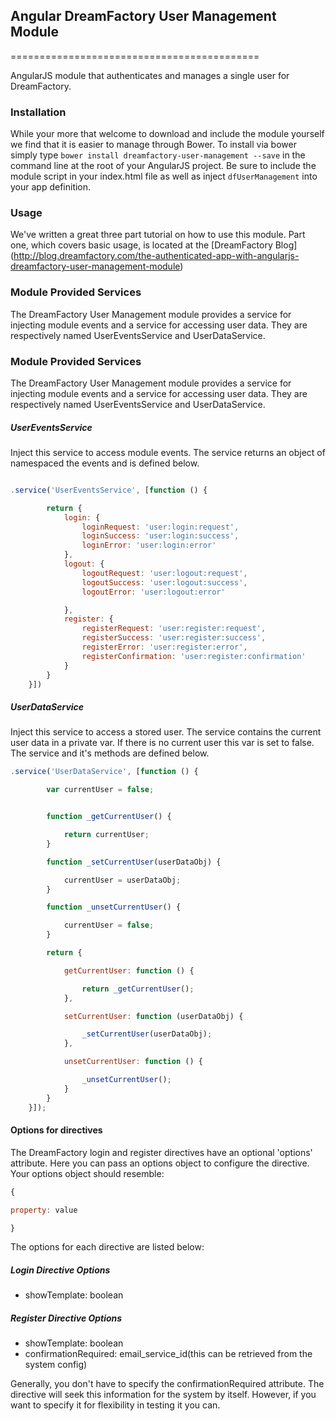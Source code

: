 ## Angular DreamFactory User Management Module
===========================================

AngularJS module that authenticates and manages a single user for DreamFactory.


### Installation

While your more that welcome to download and include the module yourself we find that it is easier to manage through Bower.  To install via bower simply type `bower install dreamfactory-user-management --save` in the command line at the root of your AngularJS project.  Be sure to include the module script in your index.html file as well as inject `dfUserManagement` into your app definition.


### Usage

We've written a great three part tutorial on how to use this module.  Part one, which covers basic usage, is located at the [DreamFactory Blog] (http://blog.dreamfactory.com/the-authenticated-app-with-angularjs-dreamfactory-user-management-module) 


### Module Provided Services

The DreamFactory User Management module provides a service for injecting module events and a service for accessing user data.  They are respectively named UserEventsService and UserDataService.  


### Module Provided Services


The DreamFactory User Management module provides a service for injecting module events and a service for accessing user data.  They are respectively named UserEventsService and UserDataService.  

##### UserEventsService

Inject this service to access module events.  The service returns an object of namespaced the events and is defined below.

```javascript

.service('UserEventsService', [function () {

        return {
            login: {
                loginRequest: 'user:login:request',
                loginSuccess: 'user:login:success',
                loginError: 'user:login:error'
            },
            logout: {
                logoutRequest: 'user:logout:request',
                logoutSuccess: 'user:logout:success',
                logoutError: 'user:logout:error'

            },
            register: {
                registerRequest: 'user:register:request',
                registerSuccess: 'user:register:success',
                registerError: 'user:register:error',
                registerConfirmation: 'user:register:confirmation'
            }
        }
    }])
```

##### UserDataService

Inject this service to access a stored user.  The service contains the current user data in a private var.  If there is no current user this var is set to false.  The service and it's methods are defined below.

```javascript
.service('UserDataService', [function () {

        var currentUser = false;


        function _getCurrentUser() {

            return currentUser;
        }

        function _setCurrentUser(userDataObj) {

            currentUser = userDataObj;
        }

        function _unsetCurrentUser() {

            currentUser = false;
        }

        return {

            getCurrentUser: function () {

                return _getCurrentUser();
            },

            setCurrentUser: function (userDataObj) {

                _setCurrentUser(userDataObj);
            },

            unsetCurrentUser: function () {

                _unsetCurrentUser();
            }
        }
    }]);
```

#### Options for directives

The DreamFactory login and register directives have an optional 'options' attribute.  Here you can pass an options
object to configure the directive.  Your options object should resemble:

```javascript
{

property: value

}
```

The options for each directive are listed below:

##### Login Directive Options

* showTemplate: boolean

##### Register Directive Options

* showTemplate: boolean
* confirmationRequired: email_service_id(this can be retrieved from the system config)

Generally, you don't have to specify the confirmationRequired attribute.  The directive will seek this information for the system
by itself.  However, if you want to specify it for flexibility in testing it you can.